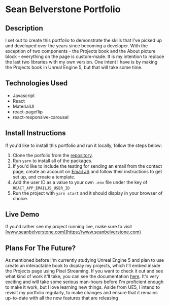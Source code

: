 # Sean Belverstone Portfolio

## Description
I set out to create this portfolio to demonstrate the skills that I've picked up and developed over the years since becoming
a developer.
With the exception of two components - the Projects book and the About picture block - everything on the page is custom-made. It is my intention to replace the last two libraries with my own version. One intent I have is by making the Projects book in Unreal Engine 5, but that will take some time.

## Technologies Used
- Javascript
- React
- MaterialUI
- react-pageflip
- react-responsive-carousel

## Install Instructions
If you'd like to install this portfolio and run it locally, follow the steps below:

1. Clone the porfolio from the [repository](https://github.com/seanbelverstone/portfolio2022).
2. Run `yarn` to install all of the packages.
3. If you'd like to include the testing for sending an email from the contact page, create an account on [Email JS](https://www.emailjs.com/) and follow their instructions to get set up, and create a template.
4. Add the user ID as a value to your own `.env` file under the key of `REACT_APP_EMAILJS_USER_ID`
5. Run the project with `yarn start` and it should display in your browser of choice.

## Live Demo
If you'd rather see my project running live, make sure to visit [www.seanbelverstone.com](https://www.seanbelverstone.com)

## Plans For The Future?
As mentioned before I'm currently studying Unreal Engine 5 and plan to use create an interactable book to display my projects, which I'll embed inside the Projects page using Pixel Streaming. If you want to check it out and see what kind of work it'll take, you can see the documentation [here](https://docs.unrealengine.com/5.0/en-US/pixel-streaming-in-unreal-engine/). It's very exciting and will take some serious man-hours before I'm proficient enough to make it work, but I love learning new things.
Aside from UE5, I intend to revisit my portfolio regularly, to make changes and ensure that it remains up-to-date with all the new features that are releasing